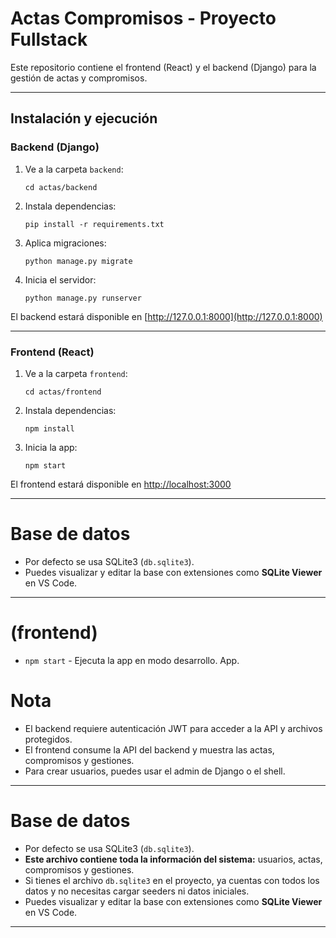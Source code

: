 # Actas Compromisos - Proyecto Fullstack

Este repositorio contiene el frontend (React) y el backend (Django) para la gestión de actas y compromisos.

---

## Instalación y ejecución

### Backend (Django)

1. Ve a la carpeta `backend`:
   ```
   cd actas/backend
   ```

2. Instala dependencias:
   ```
   pip install -r requirements.txt
   ```

3. Aplica migraciones:
   ```
   python manage.py migrate
   ```

4. Inicia el servidor:
   ```
   python manage.py runserver
   ```

El backend estará disponible en [http://127.0.0.1:8000](http://127.0.0.1:8000)

---

### Frontend (React)

1. Ve a la carpeta `frontend`:
   ```
   cd actas/frontend
   ```

2. Instala dependencias:
   ```
   npm install
   ```

3. Inicia la app:
   ```
   npm start
   ```

El frontend estará disponible en [http://localhost:3000](http://localhost:3000)

---

# Base de datos

- Por defecto se usa SQLite3 (`db.sqlite3`).
- Puedes visualizar y editar la base con extensiones como **SQLite Viewer** en VS Code.

---

#   (frontend)

- `npm start` - Ejecuta la app en modo desarrollo.
App.


# Nota

- El backend requiere autenticación JWT para acceder a la API y archivos protegidos.
- El frontend consume la API del backend y muestra las actas, compromisos y gestiones.
- Para crear usuarios, puedes usar el admin de Django o el shell.

---

# Base de datos

- Por defecto se usa SQLite3 (`db.sqlite3`).
- **Este archivo contiene toda la información del sistema:** usuarios, actas, compromisos y gestiones.
- Si tienes el archivo `db.sqlite3` en el proyecto, ya cuentas con todos los datos y no necesitas cargar seeders ni datos iniciales.
- Puedes visualizar y editar la base con extensiones como **SQLite Viewer** en VS Code.

---
